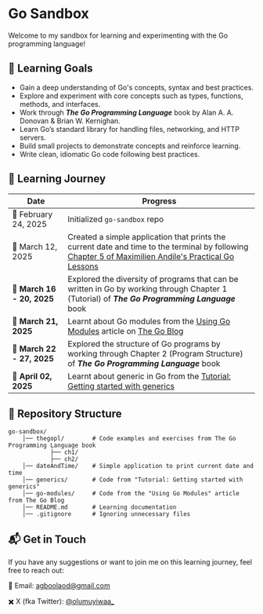 # Go Sandbox
Welcome to my sandbox for learning and experimenting with the Go programming language!

## 🎯 Learning Goals 
- Gain a deep understanding of Go's concepts, syntax and best practices.  
- Explore and experiment with core concepts such as types, functions, methods, and interfaces.
- Work through **_The Go Programming Language_** book by Alan A. A. Donovan & Brian W. Kernighan.
- Learn Go’s standard library for handling files, networking, and HTTP servers.  
- Build small projects to demonstrate concepts and reinforce learning.  
- Write clean, idiomatic Go code following best practices.

## 📖 Learning Journey  
| Date | Progress |
|------|----------|
| 📅 February 24, 2025 | Initialized `go-sandbox` repo |
| 📅 March 12, 2025 | Created a simple application that prints the current date and time to the terminal by following [Chapter 5 of Maximilien Andile's Practical Go Lessons](https://www.practical-go-lessons.com/chap-5-first-go-application) |
| 📅 **March 16 - 20, 2025** | Explored the diversity of programs that can be written in Go by working through Chapter 1 (Tutorial) of **_The Go Programming Language_** book |
| 📅 **March 21, 2025** | Learnt about Go modules from the [Using Go Modules](https://go.dev/blog/using-go-modules)  article on [The Go Blog](https://go.dev/blog/) |
| 📅 **March 22 - 27, 2025** | Explored the structure of Go programs by working through Chapter 2 (Program Structure) of **_The Go Programming Language_** book |
| 📅 **April 02, 2025** | Learnt about generic in Go from the [Tutorial: Getting started with generics](https://go.dev/doc/tutorial/generics) |

## 📂 Repository Structure
```
go-sandbox/ 
    │── thegopl/        # Code examples and exercises from The Go Programming Language book
            ├── ch1/
            ├── ch2/
    │── dateAndTime/    # Simple application to print current date and time 
    │── generics/       # Code from "Tutorial: Getting started with generics" 
    │── go-modules/     # Code from the "Using Go Modules" article from The Go Blog
    │── README.md       # Learning documentation
    │── .gitignore      # Ignoring unnecessary files
```

## 📬 Get in Touch  
If you have any suggestions or want to join me on this learning journey, feel free to reach out:  

📧 Email: [agboolaod@gmail.com](mailto:agboolaod@gmail.com)

✖️ X (fka Twitter): [@olumuyiwaa_](https://x.com/olumuyiwaa_)   
